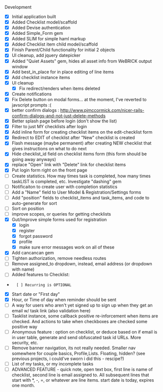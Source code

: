 
Development
* [X] Initial application built
* [X] Added Checklist model/scaffold
* [X] Added Devise authentication
* [X] Added Simple_Form gem
* [X] Added SLIM for simple haml markup
* [X] Added Checklist item child model/scaffold
* [X] Finish Parent/Child functionality for initial 2 objects
* [X] UI cleanup, add jquery datepicker
* [X] Added "Quiet Assets" gem, hides all asset info from WeBRICK output window
* [X] Add best_in_place for in place editing of line items
* [X] Add checklist instance items
* [X] UI cleanup
	* [X] Fix redirect/renders when items deleted
* [X] Create notifications
* [X] Fix Delete button on modal forms... at the moment, I've reverted to javscript prompts :(
* [X] better confirm dialogs : http://www.pjmccormick.com/nicer-rails-confirm-dialogs-and-not-just-delete-methods
* [X] Better splash page before login (don't show the list)
* [X] Filter to just MY checklists after login
* [X] Add inline form for creating checklist items on the edit-checklist form
* [X] Redirect to EDIT of checklist after "New" checklist is created
* [X] Flash message (maybe permanent) after creating NEW checklist that gives instructions on what to do next
* [X] Hide checklist_id field on checklist items form (this form should be going away anyways)
* [X] replace "Open" link with "Delete" link for checklist items
* [X] Put login form right on the front page
* [ ] Create statistics.  How may times task is completed, how many times taskLIST is completed, etc. Investigate "dashing" gem
* [ ] Notificaiton to create user with completion statistics
* [ ] Add a "Name" field to User Model & Registration/Settings forms
* [ ] Add "position" fields to checklist_items and task_items, and code to auto-generate for sort
* [ ] Sort on position
* [ ] improve scopes, or queries for getting checklists
* [X] Gut/Improve simple forms used for registration
	* [X] login
	* [X] register
	* [X] forgot password
	* [X] profile
	* [X] make sure error messages work on all of these
* [X] Add cancancan gem
* [ ] Tighten authorization, remove needless routes
* [ ] Remove assigned_to dropdown, instead, email address (or dropdown with name)
* [ ] Added features to Checklist:
*		[ ] Recurring is OPTIONAL
*   [X] Start date or "First day"
*   [X] Hour, or Time of day when reminder should be sent
* [ ] A way for users who aren't yet signed up to sign up when they get an email w/ task link (also validation here)
* [ ] Tasklist instance, some callback positive re-inforcement when items are checked.  And actions to take when checkboxes are checked some positive way
* [ ] Anonymous feature : option on checklist, or deduce based on if email is in user table, generate and send obfuscated task id URLs.  More security, etc.
* [ ] Remove banner navigation, its not really needed.  Smaller nav somewhere for couple basics, Profile,Lists.  Floating, hidden? (see previous projects, i could've sworn i did this - rescipe?)
* [ ] List of my tasks, or my incomplete tasks
* [ ] ADVANCED FEATURE - quick note, open text box, first line is name of checklist, second line is email assigned to.  All subsequent lines that start with *, -, =, or whatever are line items.  start date is today, expires one month.

